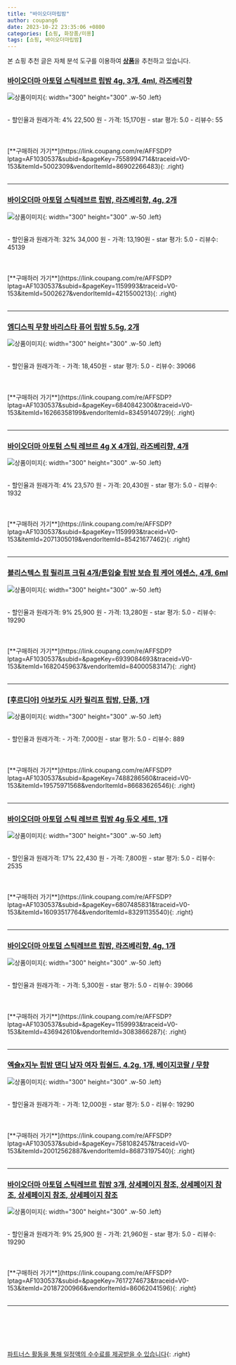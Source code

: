 ```yaml
---
title: "바이오더마립밤"
author: coupang6
date: 2023-10-22 23:35:06 +0800
categories: [쇼핑, 화장품/미용]
tags: [쇼핑, 바이오더마립밤]
---
```


본 쇼핑 추천 글은 자체 분석 도구를 이용하여 [**상품**](https://link.coupang.com/a/bao1ui)을 추천하고 있습니다.

### [바이오더마 아토덤 스틱레브르 립밤 4g, 3개, 4ml, 라즈베리향](https://link.coupang.com/re/AFFSDP?lptag=AF1030537&subid=&pageKey=7558994714&traceid=V0-153&itemId=5002309&vendorItemId=86902266483)

![상품이미지](https://thumbnail6.coupangcdn.com/thumbnails/remote/230x230ex/image/vendor_inventory/d753/446a8829ead29010c514ab62a7fbd4f8965376ddaa1355676d1f73fa9728.jpg){: width="300" height="300" .w-50 .left}


<br>
- 할인율과 원래가격: 4%  22,500   원
- 가격: 15,170원
- star 평가: 5.0
- 리뷰수: 55
<br>
<br>
<br>
<br>
[**구매하러 가기**](https://link.coupang.com/re/AFFSDP?lptag=AF1030537&subid=&pageKey=7558994714&traceid=V0-153&itemId=5002309&vendorItemId=86902266483){: .right}
<br>
<br>

---

### [바이오더마 아토덤 스틱레브르 립밤, 라즈베리향, 4g, 2개](https://link.coupang.com/re/AFFSDP?lptag=AF1030537&subid=&pageKey=1159993&traceid=V0-153&itemId=5002627&vendorItemId=4215500213)

![상품이미지](https://thumbnail9.coupangcdn.com/thumbnails/remote/230x230ex/image/vendor_inventory/0400/2aaf449dfff6093118392c42a2d51d66fd7733f8f37a93723809062ddd4b.jpg){: width="300" height="300" .w-50 .left}


<br>
- 할인율과 원래가격: 32%  34,000   원
- 가격: 13,190원
- star 평가: 5.0
- 리뷰수: 45139
<br>
<br>
<br>
<br>
[**구매하러 가기**](https://link.coupang.com/re/AFFSDP?lptag=AF1030537&subid=&pageKey=1159993&traceid=V0-153&itemId=5002627&vendorItemId=4215500213){: .right}
<br>
<br>

---

### [엠디스픽 무향 바리스타 퓨어 립밤 5.5g, 2개](https://link.coupang.com/re/AFFSDP?lptag=AF1030537&subid=&pageKey=6840842300&traceid=V0-153&itemId=16266358199&vendorItemId=83459140729)

![상품이미지](https://thumbnail6.coupangcdn.com/thumbnails/remote/230x230ex/image/vendor_inventory/7d5a/8f948c1a3b13b0c32abe2cbb2d524f5fc3d67cf9f961170b02b08c78096b.png){: width="300" height="300" .w-50 .left}


<br>
- 할인율과 원래가격: 
- 가격: 18,450원
- star 평가: 5.0
- 리뷰수: 39066
<br>
<br>
<br>
<br>
[**구매하러 가기**](https://link.coupang.com/re/AFFSDP?lptag=AF1030537&subid=&pageKey=6840842300&traceid=V0-153&itemId=16266358199&vendorItemId=83459140729){: .right}
<br>
<br>

---

### [바이오더마 아토텀 스틱 레브르 4g X 4개입, 라즈베리향, 4개](https://link.coupang.com/re/AFFSDP?lptag=AF1030537&subid=&pageKey=1159993&traceid=V0-153&itemId=2071305019&vendorItemId=85421677462)

![상품이미지](https://thumbnail6.coupangcdn.com/thumbnails/remote/230x230ex/image/vendor_inventory/5653/ff7128fa15aeb425734606b0ad3e988fa04666037b5ad6b8759359e665da.jpg){: width="300" height="300" .w-50 .left}


<br>
- 할인율과 원래가격: 4%  23,570   원
- 가격: 20,430원
- star 평가: 5.0
- 리뷰수: 1932
<br>
<br>
<br>
<br>
[**구매하러 가기**](https://link.coupang.com/re/AFFSDP?lptag=AF1030537&subid=&pageKey=1159993&traceid=V0-153&itemId=2071305019&vendorItemId=85421677462){: .right}
<br>
<br>

---

### [블리스텍스 립 릴리프 크림 4개/튼입술 립밤 보습 립 케어 에센스, 4개, 6ml](https://link.coupang.com/re/AFFSDP?lptag=AF1030537&subid=&pageKey=6939084693&traceid=V0-153&itemId=16820459637&vendorItemId=84000583147)

![상품이미지](https://thumbnail7.coupangcdn.com/thumbnails/remote/230x230ex/image/vendor_inventory/0968/849974b5e34e5574d60390efb63da3b7269c69cd43ee36e9c998ffb35476.jpg){: width="300" height="300" .w-50 .left}


<br>
- 할인율과 원래가격: 9%  25,900   원
- 가격: 13,280원
- star 평가: 5.0
- 리뷰수: 19290
<br>
<br>
<br>
<br>
[**구매하러 가기**](https://link.coupang.com/re/AFFSDP?lptag=AF1030537&subid=&pageKey=6939084693&traceid=V0-153&itemId=16820459637&vendorItemId=84000583147){: .right}
<br>
<br>

---

### [[후르디아] 아보카도 시카 릴리프 립밤, 단품, 1개](https://link.coupang.com/re/AFFSDP?lptag=AF1030537&subid=&pageKey=7488286560&traceid=V0-153&itemId=19575971568&vendorItemId=86683626546)

![상품이미지](https://thumbnail10.coupangcdn.com/thumbnails/remote/230x230ex/image/vendor_inventory/3c6c/39ba3230ad4a4ba90f93eb38d4b16309fa8eeb7c5eb0d86b8f8f92f53a8c.jpg){: width="300" height="300" .w-50 .left}


<br>
- 할인율과 원래가격: 
- 가격: 7,000원
- star 평가: 5.0
- 리뷰수: 889
<br>
<br>
<br>
<br>
[**구매하러 가기**](https://link.coupang.com/re/AFFSDP?lptag=AF1030537&subid=&pageKey=7488286560&traceid=V0-153&itemId=19575971568&vendorItemId=86683626546){: .right}
<br>
<br>

---

### [바이오더마 아토덤 스틱 레브르 립밤 4g 듀오 세트, 1개](https://link.coupang.com/re/AFFSDP?lptag=AF1030537&subid=&pageKey=6807485831&traceid=V0-153&itemId=16093517764&vendorItemId=83291135540)

![상품이미지](https://thumbnail7.coupangcdn.com/thumbnails/remote/230x230ex/image/vendor_inventory/3775/dcacec40829296a51f46bdb18e41abfa7d29daa8a2b23bfaedeb6844f86f.jpg){: width="300" height="300" .w-50 .left}


<br>
- 할인율과 원래가격: 17%  22,430   원
- 가격: 7,800원
- star 평가: 5.0
- 리뷰수: 2535
<br>
<br>
<br>
<br>
[**구매하러 가기**](https://link.coupang.com/re/AFFSDP?lptag=AF1030537&subid=&pageKey=6807485831&traceid=V0-153&itemId=16093517764&vendorItemId=83291135540){: .right}
<br>
<br>

---

### [바이오더마 아토덤 스틱레브르 립밤, 라즈베리향, 4g, 1개](https://link.coupang.com/re/AFFSDP?lptag=AF1030537&subid=&pageKey=1159993&traceid=V0-153&itemId=436942610&vendorItemId=3083866287)

![상품이미지](https://thumbnail8.coupangcdn.com/thumbnails/remote/230x230ex/image/vendor_inventory/c6ef/9118614f4068f3db2c697288ef4a6f91463378b2005d47ddfad2ef787152.jpg){: width="300" height="300" .w-50 .left}


<br>
- 할인율과 원래가격: 
- 가격: 5,300원
- star 평가: 5.0
- 리뷰수: 39066
<br>
<br>
<br>
<br>
[**구매하러 가기**](https://link.coupang.com/re/AFFSDP?lptag=AF1030537&subid=&pageKey=1159993&traceid=V0-153&itemId=436942610&vendorItemId=3083866287){: .right}
<br>
<br>

---

### [엑슬x지누 립밤 댄디 남자 여자 립쉴드, 4.2g, 1개, 베이지코랄 /  무향](https://link.coupang.com/re/AFFSDP?lptag=AF1030537&subid=&pageKey=7581082457&traceid=V0-153&itemId=20012562887&vendorItemId=86873197540)

![상품이미지](https://thumbnail8.coupangcdn.com/thumbnails/remote/230x230ex/image/vendor_inventory/ab4d/acc7d196585625e25c4bd4f7d5f6c4fd5835caead05a30f0b75e3b9d9a6a.png){: width="300" height="300" .w-50 .left}


<br>
- 할인율과 원래가격: 
- 가격: 12,000원
- star 평가: 5.0
- 리뷰수: 19290
<br>
<br>
<br>
<br>
[**구매하러 가기**](https://link.coupang.com/re/AFFSDP?lptag=AF1030537&subid=&pageKey=7581082457&traceid=V0-153&itemId=20012562887&vendorItemId=86873197540){: .right}
<br>
<br>

---

### [바이오더마 아토덤 스틱레브르 립밤 3개, 상세페이지 참조, 상세페이지 참조, 상세페이지 참조, 상세페이지 참조](https://link.coupang.com/re/AFFSDP?lptag=AF1030537&subid=&pageKey=7617274673&traceid=V0-153&itemId=20187200966&vendorItemId=86062041596)

![상품이미지](https://thumbnail9.coupangcdn.com/thumbnails/remote/230x230ex/image/vendor_inventory/53b7/0670271bc20a62fe499d7ed065990e653e4e9375e7b2ea418052e1fcba4e.jpg){: width="300" height="300" .w-50 .left}


<br>
- 할인율과 원래가격: 9%  25,900   원
- 가격: 21,960원
- star 평가: 5.0
- 리뷰수: 19290
<br>
<br>
<br>
<br>
[**구매하러 가기**](https://link.coupang.com/re/AFFSDP?lptag=AF1030537&subid=&pageKey=7617274673&traceid=V0-153&itemId=20187200966&vendorItemId=86062041596){: .right}
<br>
<br>

---
<br><br><br><br><br> [파트너스 활동을 통해 일정액의 수수료를 제공받을 수 있습니다](https://link.coupang.com/a/bao1ui){: .right}